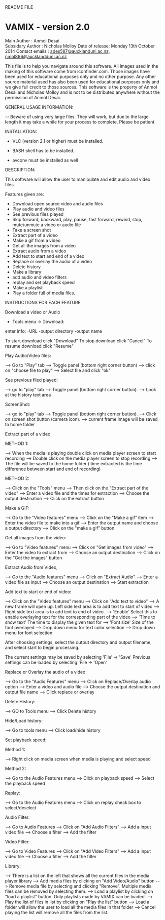 README FILE

VAMIX - version 2.0 
=======

Main Author : Anmol Desai  
Subsidary Author : Nicholas Molloy
Date of release: Monday 13th October 2014
Contact emails : ades597@aucklanduni.ac.nz, nmol886@aucklandduni.ac.nz


This file is to help you navigate around this software. All images used in the making of this software come from iconfinder.com. Those images have 
been used for educational purposes only and no other purpose. Any other source material used has also been used for educational purposes only and we give full credit to those sources. This software is the property of Anmol Desai and Nicholas Molloy and is not to be distributed anywhere without the permission of Anmol Desai.


GENERAL USAGE INFORMATION:

-- Beware of using very large files. They will work, but due to the large length it may take a while for your process to complete. Please be patient.


INSTALLATION:

- VLC (version 2.1 or higher) must be installed.

- BASH shell has to be installed.

- avconv must be installed as well


DESCRIPTION:

This software will allow the user to manipulate and edit audio and video files. 

Features given are:

 - Download open source video and audio files
 - Play audio and video files
 - See previous files played
 - Skip forward, backward, play, pause, fast forward, rewind, stop, mute/unmute a video or audio file
 - Take a screen shot
 - Extract part of a video
 - Make a gif from a video
 - Get all the images from a video
 - Extract audio from a video
 - Add text to start and end of a video
 - Replace or overlay the audio of a video
 - Delete history
 - Make a library
 - add audio and video filters
 - replay and set playback speed
 - Make a playlist
 - Play a folder full of media files.


INSTRUCTIONS FOR EACH FEATURE


Download a video or Audio

- Tools menu -> Download:
	
enter info:
-URL
-output directory
-output name

To start download click "Download"
To stop download click "Cancel"
To resume download click "Resume"
	

Play Audio/Video files:

 --> Go to "Play" tab 
 --> Toggle panel (bottom right corner button) 
 --> click on "choose file to play"
 --> Select file and click "ok"

	
See previous filed played:

--> go to "play" tab
--> Toggle panel (bottom right corner button).
--> Look at the history text area


ScreenShot:

--> go to "play" tab
--> Toggle panel (bottom right corner button).
--> Click on screen shot button (camera icon).
--> current frame image will be saved to home folder


Extract part of a video:

METHOD 1:

--> When the media is playing double click on media player screen to start recording
--> Double click on the media player screen to stop recording
--> The file will be saved to the home folder ( time extracted is the time difference between start and end of recording)

METHOD 2:

--> Click on the "Tools" menu
--> Then click on the "Extract part of the video"
--> Enter a video file and the times for extraction
--> Choose the output destination
--> Click on the extract button 


Make a GIF:

--> Go to the "Video features" menu
--> Click on the "Make a gif" item
--> Enter the video file to make into a gif
--> Enter the output name and choose a output directory
--> Click on the "make a gif" button


Get all images from the video:
	
--> Go to "Video features" menu
--> Click on "Get images from video"
--> Enter the video to extract from
--> Choose an output destination
--> Click on the "Get the images" button


Extract Audio from Video;

--> Go to the "Audio features" menu
--> Click on "Extract Audio"
--> Enter a video file as input
--> Choose an output destination
--> Start extraction


Add text to start or end of video:

--> Click on the "Video features" menu
--> Click on "Add text to video"
--> A new frame will open up. Left side text area is to add text to start of video
--> Right side text area is to add text to end of video.
--> 'Enable' Select this to enable overlaying text for the corresponding part of the video
--> 'Time to show text' The time to display the given text for
--> 'Font size' Size of the font overlayed
--> Drop down menu for text color selection
--> Drop down menu for font selection

After choosing settings, select the output directory and output filename, and select start to begin processing.

The current settings may be saved by selecting 'File' -> 'Save'
Previous settings can be loaded by selecting 'File -> 'Open'
	

Replace or Overlay the audio of a video:

--> Go to the "Audio Features" menu
--> Click on Replace/Overlay audio option
--> Enter a video and audio file
--> Choose the output destination and output file name
--> Click replace or overlay


Delete History:
	
--> GO to Tools menu
--> Click Delete history

Hide/Load history:

--> Go to tools menu
--> Click load/hide history

Set playback speed:

Method 1:

--> Right click on media screen when media is playing and select speed

Method 2:

--> Go to the Audio Features menu
--> Click on playback speed
--> Select the playback speed

Replay:

--> Go to the Audio Features menu
--> Click on replay check box to select/deselect

Audio Filter:

--> Go to Audio Features
--> Click on "Add Audio Filters"
--> Add a input video file
--> Choose a filter
--> Add the filter

Video Filter:

--> Go to Video Features
--> Click on "Add Video Filters"
--> Add a input video file
--> Choose a filter
--> Add the filter


Library:

--> There is a list on the left that shows all the current files in the media player library
--> Add media files by clicking on "Add Video/Audio" button
--> Remove media file by selecting and clicking "Remove". Multiple media files can be removed by selecting them.
--> Load a playlist by clicking on "load a playlist" button. Only playlists made by VAMIX can be loaded.
--> Play the list of files in list by clicking on "Play the list" button
--> Load a folder will allow the user to load all the media files in that folder
--> Cancel playing the list will remove all the files from the list.

